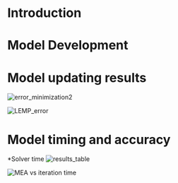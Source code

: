 # Introduction

# Model Development

# Model updating results
![error_minimization2](https://user-images.githubusercontent.com/69466658/183679692-5af63bb4-afc1-4b92-80cb-8a89e4e9ab6f.jpg)

![LEMP_error](https://user-images.githubusercontent.com/69466658/183681404-0d3e561f-1113-41f0-8bb6-a2c6c89c6ca9.JPG)

# Model timing and accuracy

*Solver time
![results_table](https://user-images.githubusercontent.com/69466658/183683777-b6fd04fb-3eaf-4929-ad8d-29edf04ff306.PNG)

![MEA vs iteration time](https://user-images.githubusercontent.com/69466658/183682900-38fbadb6-edfe-4215-bfd6-8a5df3d0ea84.jpg)
